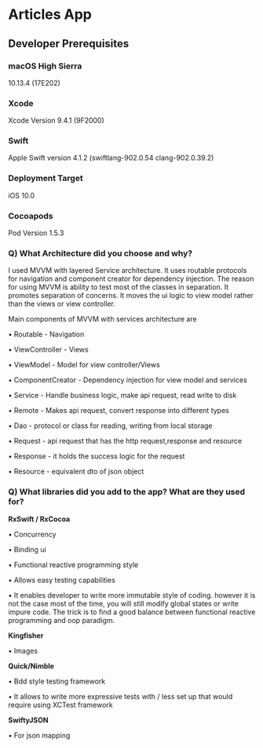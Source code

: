 # Articles App

## Developer Prerequisites

### macOS High Sierra

10.13.4 (17E202)

### Xcode

Xcode Version  9.4.1 (9F2000)

### Swift

Apple Swift version 4.1.2 (swiftlang-902.0.54 clang-902.0.39.2)

### Deployment Target 

iOS 10.0

### Cocoapods

Pod Version 1.5.3

### Q) What Architecture did you choose and why?

I used MVVM with layered Service architecture. 
It uses routable protocols for navigation and component creator for dependency injection.
The reason for using MVVM is ability to test most of the classes in separation.
It promotes separation of concerns.
It moves the ui logic to view model rather than the views or view controller.

Main components of MVVM with services architecture are

• Routable - Navigation

• ViewController - Views

• ViewModel - Model for view controller/Views

• ComponentCreator - Dependency injection for view model and services

• Service - Handle business logic, make api request, read write to disk

• Remote - Makes api request, convert response into different types

• Dao - protocol or class for reading, writing from local storage

• Request - api request that has the http request,response and resource 

• Response - it holds the success logic for the request

• Resource - equivalent dto of json object

### Q) What libraries did you add to the app? What are they used for?

**RxSwift / RxCocoa**

• Concurrency 

• Binding ui

• Functional reactive programming style

• Allows easy testing capabilities 

• It enables developer to write more immutable style of coding. however it is not the case most of the time, 
you will still modify global states or write impure code. The trick is to find a good balance between functional 
reactive programming and oop paradigm.

**Kingfisher**

• Images

**Quick/Nimble**

• Bdd style testing framework

• It allows to write more expressive tests with  / less set up that would require using XCTest framework

**SwiftyJSON**

• For json mapping


